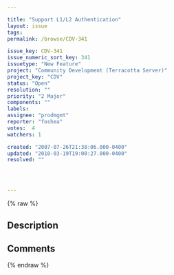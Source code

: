 ```yaml
---

title: "Support L1/L2 Authentication"
layout: issue
tags: 
permalink: /browse/CDV-341

issue_key: CDV-341
issue_numeric_sort_key: 341
issuetype: "New Feature"
project: "Community Development (Terracotta Server)"
project_key: "CDV"
status: "Open"
resolution: ""
priority: "2 Major"
components: ""
labels: 
assignee: "prodmgmt"
reporter: "foshea"
votes:  4
watchers: 1

created: "2007-07-26T21:38:06.000-0400"
updated: "2010-03-19T19:00:27.000-0400"
resolved: ""




---
```


{% raw %}

## Description

<div markdown="1" class="description">



</div>

## Comments



{% endraw %}
